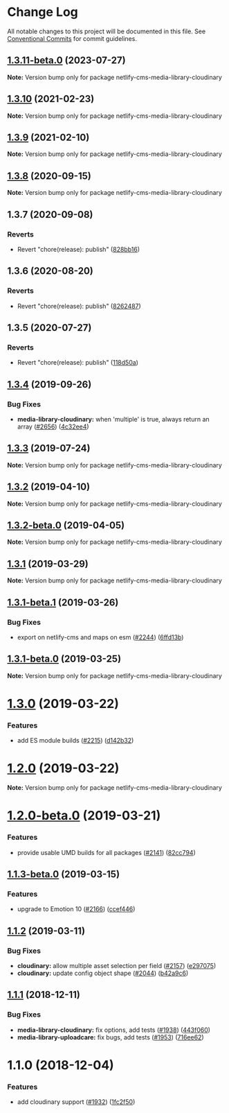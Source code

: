 # Change Log

All notable changes to this project will be documented in this file.
See [Conventional Commits](https://conventionalcommits.org) for commit guidelines.

## [1.3.11-beta.0](https://github.com/decaporg/decap-cms/compare/netlify-cms-media-library-cloudinary@1.3.10...netlify-cms-media-library-cloudinary@1.3.11-beta.0) (2023-07-27)

**Note:** Version bump only for package netlify-cms-media-library-cloudinary





## [1.3.10](https://github.com/decaporg/decap-cms/tree/master/packages/netlify-cms-media-library-cloudinary/compare/netlify-cms-media-library-cloudinary@1.3.9...netlify-cms-media-library-cloudinary@1.3.10) (2021-02-23)

**Note:** Version bump only for package netlify-cms-media-library-cloudinary





## [1.3.9](https://github.com/decaporg/decap-cms/tree/master/packages/netlify-cms-media-library-cloudinary/compare/netlify-cms-media-library-cloudinary@1.3.8...netlify-cms-media-library-cloudinary@1.3.9) (2021-02-10)

**Note:** Version bump only for package netlify-cms-media-library-cloudinary





## [1.3.8](https://github.com/decaporg/decap-cms/tree/master/packages/netlify-cms-media-library-cloudinary/compare/netlify-cms-media-library-cloudinary@1.3.7...netlify-cms-media-library-cloudinary@1.3.8) (2020-09-15)

**Note:** Version bump only for package netlify-cms-media-library-cloudinary





## 1.3.7 (2020-09-08)


### Reverts

* Revert "chore(release): publish" ([828bb16](https://github.com/decaporg/decap-cms/tree/master/packages/netlify-cms-media-library-cloudinary/commit/828bb16415b8c22a34caa19c50c38b24ffe9ceae))





## 1.3.6 (2020-08-20)


### Reverts

* Revert "chore(release): publish" ([8262487](https://github.com/decaporg/decap-cms/tree/master/packages/netlify-cms-media-library-cloudinary/commit/82624879ccbcb16610090041db28f00714d924c8))





## 1.3.5 (2020-07-27)


### Reverts

* Revert "chore(release): publish" ([118d50a](https://github.com/decaporg/decap-cms/tree/master/packages/netlify-cms-media-library-cloudinary/commit/118d50a7a70295f25073e564b5161aa2b9883056))





## [1.3.4](https://github.com/decaporg/decap-cms/tree/master/packages/netlify-cms-media-library-cloudinary/compare/netlify-cms-media-library-cloudinary@1.3.3...netlify-cms-media-library-cloudinary@1.3.4) (2019-09-26)


### Bug Fixes

* **media-library-cloudinary:** when 'multiple' is true, always return an array ([#2656](https://github.com/decaporg/decap-cms/tree/master/packages/netlify-cms-media-library-cloudinary/issues/2656)) ([4c32ee4](https://github.com/decaporg/decap-cms/tree/master/packages/netlify-cms-media-library-cloudinary/commit/4c32ee4))





## [1.3.3](https://github.com/decaporg/decap-cms/tree/master/packages/netlify-cms-media-library-cloudinary/compare/netlify-cms-media-library-cloudinary@1.3.2...netlify-cms-media-library-cloudinary@1.3.3) (2019-07-24)

**Note:** Version bump only for package netlify-cms-media-library-cloudinary





## [1.3.2](https://github.com/decaporg/decap-cms/tree/master/packages/netlify-cms-media-library-cloudinary/compare/netlify-cms-media-library-cloudinary@1.3.2-beta.0...netlify-cms-media-library-cloudinary@1.3.2) (2019-04-10)

**Note:** Version bump only for package netlify-cms-media-library-cloudinary





## [1.3.2-beta.0](https://github.com/decaporg/decap-cms/tree/master/packages/netlify-cms-media-library-cloudinary/compare/netlify-cms-media-library-cloudinary@1.3.1...netlify-cms-media-library-cloudinary@1.3.2-beta.0) (2019-04-05)

**Note:** Version bump only for package netlify-cms-media-library-cloudinary





## [1.3.1](https://github.com/decaporg/decap-cms/tree/master/packages/netlify-cms-media-library-cloudinary/compare/netlify-cms-media-library-cloudinary@1.3.1-beta.1...netlify-cms-media-library-cloudinary@1.3.1) (2019-03-29)

**Note:** Version bump only for package netlify-cms-media-library-cloudinary





## [1.3.1-beta.1](https://github.com/decaporg/decap-cms/tree/master/packages/netlify-cms-media-library-cloudinary/compare/netlify-cms-media-library-cloudinary@1.3.1-beta.0...netlify-cms-media-library-cloudinary@1.3.1-beta.1) (2019-03-26)


### Bug Fixes

* export on netlify-cms and maps on esm ([#2244](https://github.com/decaporg/decap-cms/tree/master/packages/netlify-cms-media-library-cloudinary/issues/2244)) ([6ffd13b](https://github.com/decaporg/decap-cms/tree/master/packages/netlify-cms-media-library-cloudinary/commit/6ffd13b))





## [1.3.1-beta.0](https://github.com/decaporg/decap-cms/tree/master/packages/netlify-cms-media-library-cloudinary/compare/netlify-cms-media-library-cloudinary@1.3.0...netlify-cms-media-library-cloudinary@1.3.1-beta.0) (2019-03-25)

**Note:** Version bump only for package netlify-cms-media-library-cloudinary





# [1.3.0](https://github.com/decaporg/decap-cms/tree/master/packages/netlify-cms-media-library-cloudinary/compare/netlify-cms-media-library-cloudinary@1.2.0...netlify-cms-media-library-cloudinary@1.3.0) (2019-03-22)


### Features

* add ES module builds ([#2215](https://github.com/decaporg/decap-cms/tree/master/packages/netlify-cms-media-library-cloudinary/issues/2215)) ([d142b32](https://github.com/decaporg/decap-cms/tree/master/packages/netlify-cms-media-library-cloudinary/commit/d142b32))





# [1.2.0](https://github.com/decaporg/decap-cms/tree/master/packages/netlify-cms-media-library-cloudinary/compare/netlify-cms-media-library-cloudinary@1.2.0-beta.0...netlify-cms-media-library-cloudinary@1.2.0) (2019-03-22)

**Note:** Version bump only for package netlify-cms-media-library-cloudinary





# [1.2.0-beta.0](https://github.com/decaporg/decap-cms/tree/master/packages/netlify-cms-media-library-cloudinary/compare/netlify-cms-media-library-cloudinary@1.1.3-beta.0...netlify-cms-media-library-cloudinary@1.2.0-beta.0) (2019-03-21)


### Features

* provide usable UMD builds for all packages ([#2141](https://github.com/decaporg/decap-cms/tree/master/packages/netlify-cms-media-library-cloudinary/issues/2141)) ([82cc794](https://github.com/decaporg/decap-cms/tree/master/packages/netlify-cms-media-library-cloudinary/commit/82cc794))





## [1.1.3-beta.0](https://github.com/decaporg/decap-cms/tree/master/packages/netlify-cms-media-library-cloudinary/compare/netlify-cms-media-library-cloudinary@1.1.2...netlify-cms-media-library-cloudinary@1.1.3-beta.0) (2019-03-15)


### Features

* upgrade to Emotion 10 ([#2166](https://github.com/decaporg/decap-cms/tree/master/packages/netlify-cms-media-library-cloudinary/issues/2166)) ([ccef446](https://github.com/decaporg/decap-cms/tree/master/packages/netlify-cms-media-library-cloudinary/commit/ccef446))





## [1.1.2](https://github.com/decaporg/decap-cms/tree/master/packages/netlify-cms-media-library-cloudinary/compare/netlify-cms-media-library-cloudinary@1.1.1...netlify-cms-media-library-cloudinary@1.1.2) (2019-03-11)


### Bug Fixes

* **cloudinary:** allow multiple asset selection per field ([#2157](https://github.com/decaporg/decap-cms/tree/master/packages/netlify-cms-media-library-cloudinary/issues/2157)) ([e297075](https://github.com/decaporg/decap-cms/tree/master/packages/netlify-cms-media-library-cloudinary/commit/e297075))
* **cloudinary:** update config object shape ([#2044](https://github.com/decaporg/decap-cms/tree/master/packages/netlify-cms-media-library-cloudinary/issues/2044)) ([b42a9c6](https://github.com/decaporg/decap-cms/tree/master/packages/netlify-cms-media-library-cloudinary/commit/b42a9c6))





## [1.1.1](https://github.com/decaporg/decap-cms/tree/master/packages/netlify-cms-media-library-cloudinary/compare/netlify-cms-media-library-cloudinary@1.1.0...netlify-cms-media-library-cloudinary@1.1.1) (2018-12-11)


### Bug Fixes

* **media-library-cloudinary:** fix options, add tests ([#1938](https://github.com/decaporg/decap-cms/tree/master/packages/netlify-cms-media-library-cloudinary/issues/1938)) ([443f060](https://github.com/decaporg/decap-cms/tree/master/packages/netlify-cms-media-library-cloudinary/commit/443f060))
* **media-library-uploadcare:** fix bugs, add tests ([#1953](https://github.com/decaporg/decap-cms/tree/master/packages/netlify-cms-media-library-cloudinary/issues/1953)) ([716ee62](https://github.com/decaporg/decap-cms/tree/master/packages/netlify-cms-media-library-cloudinary/commit/716ee62))





# 1.1.0 (2018-12-04)


### Features

* add cloudinary support ([#1932](https://github.com/decaporg/decap-cms/tree/master/packages/netlify-cms-media-library-cloudinary/issues/1932)) ([1fc2f50](https://github.com/decaporg/decap-cms/tree/master/packages/netlify-cms-media-library-cloudinary/commit/1fc2f50))
